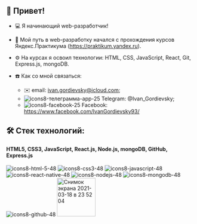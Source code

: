 👋 Привет! 
----------------------------
- 💻 Я начинающий web-разработчик!
- 🏫 Мой путь в web-разработку начался с прохождения курсов Яндекс.Практикума (https://praktikum.yandex.ru).
- ⚙️ На курсах я освоил технологии: HTML, CSS, JavaScript, React, Git, Express.js, mongoDB. 



- ☎️ Как со мной связаться:
  * ✉️ email: ivan.gordievsky@icloud.com;
  * ![icons8-телеграмма-app-25](https://user-images.githubusercontent.com/67991407/111701451-ecb2d600-884b-11eb-89b8-af319ddb4e92.png)
 Telegram: @Ivan_Gordievsky;
  * ![icons8-facebook-25](https://user-images.githubusercontent.com/67991407/111701618-2683dc80-884c-11eb-88da-c62fb417ab08.png) Facebook: https://www.facebook.com/IvanGordievsky93/


    
    
🛠 Стек технологий:
-------------------
#### HTML5, CSS3, JavaScript, React.js, Node.js, mongoDB, GitHub, Express.js ####
![icons8-html-5-48](https://user-images.githubusercontent.com/67991407/111693883-3bf40900-8842-11eb-987b-aa71191252fa.png)
![icons8-css3-48](https://user-images.githubusercontent.com/67991407/111693879-3b5b7280-8842-11eb-92d3-fcd5387a3663.png)
![icons8-javascript-48](https://user-images.githubusercontent.com/67991407/111693886-3c8c9f80-8842-11eb-9f4c-4a6c42b0ef30.png)
![icons8-react-native-48](https://user-images.githubusercontent.com/67991407/111693890-3c8c9f80-8842-11eb-94f3-3446265729ef.png)
![icons8-nodejs-48](https://user-images.githubusercontent.com/67991407/111694077-75c50f80-8842-11eb-8bd0-3a2176af0385.png)
![icons8-mongodb-48](https://user-images.githubusercontent.com/67991407/111694829-71e5bd00-8843-11eb-9797-570f9088f938.png)
![icons8-github-48](https://user-images.githubusercontent.com/67991407/111693881-3bf40900-8842-11eb-8bcc-62ac7c44e8fb.png)
<img width="103" alt="Снимок экрана 2021-03-18 в 23 52 04" src="https://user-images.githubusercontent.com/67991407/111696125-f97ffb80-8844-11eb-8c3f-31d5e2bea013.png">
